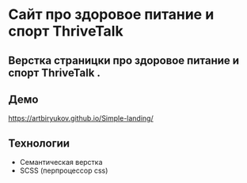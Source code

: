 # Сайт про здоровое питание и спорт ThriveTalk

## Верстка страницки про здоровое питание и спорт ThriveTalk .

## Демо

https://artbiryukov.github.io/Simple-landing/

## Технологии

<ul>
  <li>Семантическая верстка</li>
  <li>SCSS (перпроцессор css)</li>
</ul>
